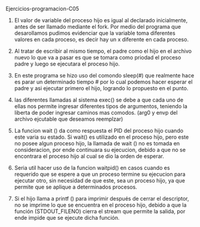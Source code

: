 Ejercicios-programacion-C05
1. El valor de variable del proceso hijo es igual al declarado inicialmente, antes de ser llamado mediante el fork. Por medio del programa que desarollamos pudimos evidenciar que la variable toma diferentes valores en cada proceso, es decir hay un x diferente en cada proceso.

2. Al tratar de escribir al mismo tiempo, el padre como el hijo en el archivo nuevo lo que va a pasar
 es que se tomara como priodad el proceso padre y luego se ejecutara el proceso hijo. 

3. En este programa se hizo uso del comondo sleep(#) que realmente hace es parar un determinado tiempo #
por lo cual podemos hacer esperar el padre y asi ejecutar primero el hijo, logrando lo propuesto en el punto. 

4. las diferentes llamadas al sistema exec() se debe a que cada uno de ellas nos permite ingresar
diferentes tipos de argumentos, teniendo la liberta de poder ingresar caminos mas comodos. (arg0 y envp del archivo ejcutable que deseamos reemplzar)

5. La funcion wait () da como respuesta el PID del proceso hijo cuando este varia su estado.
Si wait() es utilizado en el proceso hijo, pero este no posee algun proceso hijo, la llamada de wait () no es tomada en consideracion, por ende continuara su ejecucion, debido a que no se encontrara el proceso hijo al cual se dio la orden de esperar.

6. Seria util hacer uso de la funcion waitpid() en casos cuando es requerido que se espere a que un proceso termine su ejecucion para ejecutar otro, sin necesidad de que este, sea un proceso hijo, ya que permite que se aplique a determinados procesos.

7. Si el hijo llama a printf () para imprimir después de cerrar el descriptor, no se imprime lo que se encuentra en
 el proceso hijo, debido a que la función (STDOUT_FILENO) cierra el stream que permite la salida, por ende impide que se ejecute dicha función.
